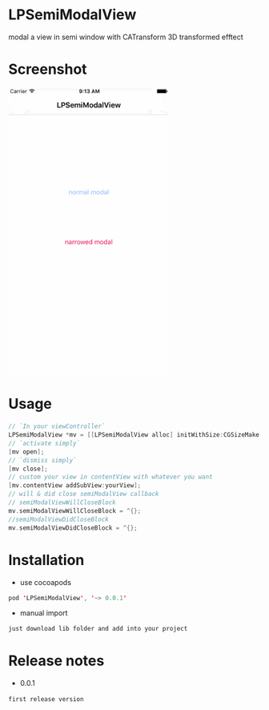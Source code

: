 # LPSemiModalView

modal a view in semi window with CATransform 3D transformed efftect

# Screenshot

<img src="screenshot.gif" width="320">

# Usage

```swift
// `In your viewController`
LPSemiModalView *mv = [[LPSemiModalView alloc] initWithSize:CGSizeMake(self.view.frame.size.width, 300) andBaseViewController:self];
// `activate simply`
[mv open];
// `dismiss simply`
[mv close];
// custom your view in contentView with whatever you want
[mv.contentView addSubView:yourView];
// will & did close semiModalView callback
// semiModalViewWillCloseBlock
mv.semiModalViewWillCloseBlock = ^{};
//semiModalViewDidCloseBlock
mv.semiModalViewDidCloseBlock = ^{};
```

# Installation

- use cocoapods
```swift
pod 'LPSemiModalView', '~> 0.0.1'
```
- manual import
```swift
just download lib folder and add into your project
```

# Release notes

- 0.0.1

`first release version`
